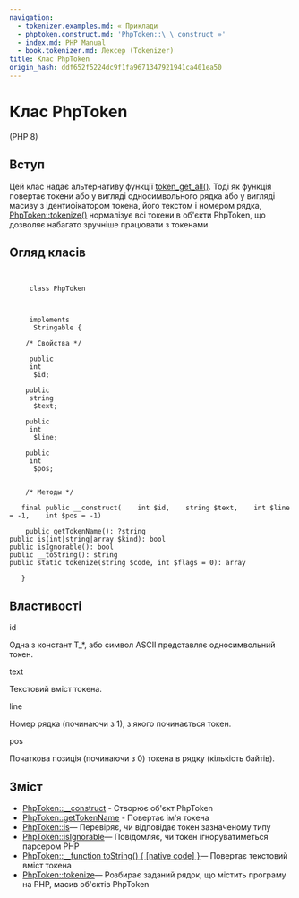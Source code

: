 ```yaml
---
navigation:
  - tokenizer.examples.md: « Приклади
  - phptoken.construct.md: 'PhpToken::\_\_construct »'
  - index.md: PHP Manual
  - book.tokenizer.md: Лексер (Tokenizer)
title: Клас PhpToken
origin_hash: ddf652f5224dc9f1fa9671347921941ca401ea50
---
```

# Клас PhpToken

(PHP 8)

## Вступ

Цей клас надає альтернативу функції [token\_get\_all()](function.token-get-all.md). Тоді як функція повертає токени або у вигляді односимвольного рядка або у вигляді масиву з ідентифікатором токена, його текстом і номером рядка, [PhpToken::tokenize()](phptoken.tokenize.md) нормалізує всі токени в об'єкти PhpToken, що дозволяє набагато зручніше працювати з токенами.

## Огляд класів

```classsynopsis

    
     class PhpToken
    

    
     implements
      Stringable {

    /* Свойства */
    
     public
     int
      $id;

    public
     string
      $text;

    public
     int
      $line;

    public
     int
      $pos;


    /* Методы */
    
   final public __construct(    int $id,    string $text,    int $line = -1,    int $pos = -1)

    public getTokenName(): ?string
public is(int|string|array $kind): bool
public isIgnorable(): bool
public __toString(): string
public static tokenize(string $code, int $flags = 0): array

   }
```

## Властивості

id

Одна з констант T\_\*, або символ ASCII представляє односимвольний токен.

text

Текстовий вміст токена.

line

Номер рядка (починаючи з 1), з якого починається токен.

pos

Початкова позиція (починаючи з 0) токена в рядку (кількість байтів).

## Зміст

-   [PhpToken::\_\_construct](phptoken.construct.md) \- Створює об'єкт PhpToken
-   [PhpToken::getTokenName](phptoken.gettokenname.md) \- Повертає ім'я токена
-   [PhpToken::is](phptoken.is.md)— Перевіряє, чи відповідає токен зазначеному типу
-   [PhpToken::isIgnorable](phptoken.isignorable.md)— Повідомляє, чи токен ігноруватиметься парсером PHP
-   [PhpToken::\_\_function toString() { \[native code\] }](phptoken.tostring.md)— Повертає текстовий вміст токена
-   [PhpToken::tokenize](phptoken.tokenize.md)— Розбирає заданий рядок, що містить програму на PHP, масив об'єктів PhpToken
